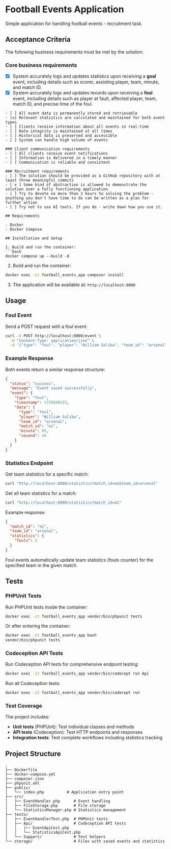 # Football Events Application

Simple application for handling football events - recruitment task.

## Acceptance Criteria

The following business requirements must be met by the solution:

### Core business requirements
- [x] System accurately logs and updates statistics upon receiving a **goal** event, including details such as scorer, assisting player, team, minute, and match ID.
- [x] System accurately logs and updates records upon receiving a **foul** event, including details such as player at fault, affected player, team, match ID, and precise time of the foul.
```
- [ ] All event data is permanently stored and retrievable
- [x] Relevant statistics are calculated and maintained for both event types
- [ ] Clients receive information about all events in real-time
- [ ] Data integrity is maintained at all times
- [ ] Historical data is preserved and accessible
- [ ] System can handle high volume of events

### Client communication requirements
- [ ] All clients receive event notifications
- [ ] Information is delivered in a timely manner
- [ ] Communication is reliable and consistent

### Recruitment requirements
- [ ] The solution should be provided as a GitHub repository with at least three meaningful commits
- [ x ] Some kind of abstraction is allowed to demonstrate the solution over a fully functioning application
- [ ] Try to devote no more than 3 hours to solving the problem - anything you don't have time to do can be written as a plan for further action
- [ ] Try not to use AI tools. If you do - write down how you use it.

## Requirements

- Docker
- Docker Compose

## Installation and Setup

1. Build and run the container:
```bash
docker compose up --build -d
```

2. Build and run the container:
```bash
docker exec -it football_events_app composer install
```

3. The application will be available at: `http://localhost:8000`

## Usage

### Foul Event

Send a POST request with a foul event:

```bash
curl -X POST http://localhost:8000/event \
  -H "Content-Type: application/json" \
  -d '{"type": "foul", "player": "William Saliba", "team_id": "arsenal", "match_id": "m1", "minute": 45, "second": 34}'
```

### Example Response

Both events return a similar response structure:

```json
{
  "status": "success",
  "message": "Event saved successfully",
  "event": {
    "type": "foul",
    "timestamp": 1729599123,
    "data": {
      "type": "foul",
      "player": "William Saliba",
      "team_id": "arsenal",
      "match_id": "m1",
      "minute": 45,
      "second": 34
    }
  }
}
```

### Statistics Endpoint

Get team statistics for a specific match:

```bash
curl "http://localhost:8000/statistics?match_id=m1&team_id=arsenal"
```

Get all team statistics for a match:

```bash
curl "http://localhost:8000/statistics?match_id=m1"
```

Example response:
```json
{
  "match_id": "m1",
  "team_id": "arsenal",
  "statistics": {
    "fouls": 2
  }
}
```

Foul events automatically update team statistics (fouls counter) for the specified team in the given match.

## Tests

### PHPUnit Tests

Run PHPUnit tests inside the container:

```bash
docker exec -it football_events_app vendor/bin/phpunit tests
```

Or after entering the container:
```bash
docker exec -it football_events_app bash
vendor/bin/phpunit tests
```

### Codeception API Tests

Run Codeception API tests for comprehensive endpoint testing:

```bash
docker exec -it football_events_app vendor/bin/codecept run Api
```

Run all Codeception tests:

```bash
docker exec -it football_events_app vendor/bin/codecept run
```

### Test Coverage

The project includes:
- **Unit tests** (PHPUnit): Test individual classes and methods
- **API tests** (Codeception): Test HTTP endpoints and responses
- **Integration tests**: Test complete workflows including statistics tracking

## Project Structure

```
.
├── Dockerfile
├── docker-compose.yml
├── composer.json
├── phpunit.xml
├── public/
│   └── index.php          # Application entry point
├── src/
│   ├── EventHandler.php      # Event handling
│   ├── FileStorage.php       # File storage
│   └── StatisticsManager.php # Statistics management
├── tests/
│   ├── EventHandlerTest.php  # PHPUnit tests
│   ├── Api/                  # Codeception API tests
│   │   ├── EventApiCest.php
│   │   └── StatisticsApiCest.php
│   └── Support/              # Test helpers
└── storage/                  # Files with saved events and statistics
```

